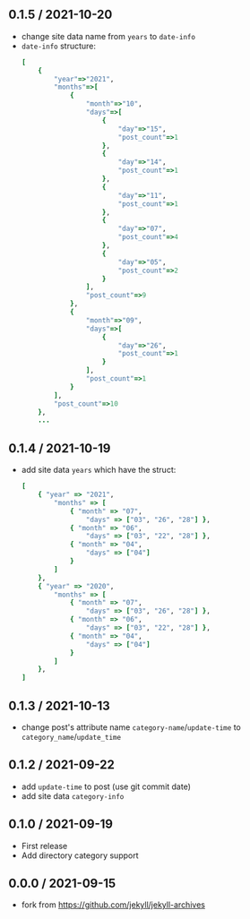 ## 0.1.5 / 2021-10-20

* change site data name from `years` to `date-info`
* `date-info` structure:
    ```ruby
    [
        {
            "year"=>"2021",
            "months"=>[
                {
                    "month"=>"10",
                    "days"=>[
                        {
                            "day"=>"15",
                            "post_count"=>1
                        },
                        {
                            "day"=>"14",
                            "post_count"=>1
                        },
                        {
                            "day"=>"11",
                            "post_count"=>1
                        },
                        {
                            "day"=>"07",
                            "post_count"=>4
                        },
                        {
                            "day"=>"05",
                            "post_count"=>2
                        }
                    ],
                    "post_count"=>9
                },
                {
                    "month"=>"09",
                    "days"=>[
                        {
                            "day"=>"26",
                            "post_count"=>1
                        }
                    ],
                    "post_count"=>1
                }
            ],
            "post_count"=>10
        },
        ...
    ```

## 0.1.4 / 2021-10-19

  * add site data `years`
    which have the struct:
    ```ruby
    [
        { "year" => "2021",
            "months" => [
                { "month" => "07",
                    "days" => ["03", "26", "28"] },
                { "month" => "06",
                    "days" => ["03", "22", "28"] },
                { "month" => "04",
                    "days" => ["04"]
                }
            ]
        },
        { "year" => "2020",
            "months" => [
                { "month" => "07",
                    "days" => ["03", "26", "28"] },
                { "month" => "06",
                    "days" => ["03", "22", "28"] },
                { "month" => "04",
                    "days" => ["04"]
                }
            ]
        },
    ]
    ```

## 0.1.3 / 2021-10-13

  * change post's attribute name `category-name`/`update-time` to `category_name`/`update_time`

## 0.1.2 / 2021-09-22

  * add `update-time` to post (use git commit date)
  * add site data `category-info`

## 0.1.0 / 2021-09-19

  * First release
  * Add directory category support

## 0.0.0 / 2021-09-15
  * fork from https://github.com/jekyll/jekyll-archives
